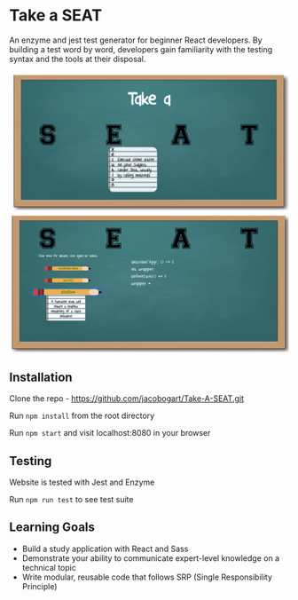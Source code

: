 # Take a SEAT
An enzyme and jest test generator for beginner React developers. By building a test word by word, developers gain familiarity with the testing syntax and the tools at their disposal. 

![Acronym Screenshot](./src/images/acronym-screenshot.png)
![Keyword Screenshot](./src/images/keyword-screenshot.png)

## Installation
Clone the repo - https://github.com/jacobogart/Take-A-SEAT.git

Run `npm install` from the root directory

Run `npm start` and visit localhost:8080 in your browser

## Testing
Website is tested with Jest and Enzyme

Run `npm run test` to see test suite

## Learning Goals
* Build a study application with React and Sass
* Demonstrate your ability to communicate expert-level knowledge on a technical topic
* Write modular, reusable code that follows SRP (Single Responsibility Principle)

